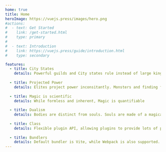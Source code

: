```yaml
---
home: true
title: Home
heroImage: https://vuejs.press/images/hero.png
#actions:
#  - text: Get Started
#    link: /get-started.html
#    type: primary
#
#  - text: Introduction
#    link: https://vuejs.press/guide/introduction.html
#    type: secondary

features:
  - title: City States
    details: Powerful guilds and City states rule instead of large kingdoms or countries.
  
  - title: Projected Power
    details: Elites project power inconsitantly. Monsters and finding food are a primary concern at the lowest levels of society
  
  - title: Magic is scientific
    details: While formless and inherent, Magic is quantifiable
  
  - title: Dualism
    details: Bodies are distinct from souls. Souls are made of a magical substance and has been scientifically proven.
  
  - title: Class
    details: Flexible plugin API, allowing plugins to provide lots of plug-and-play features for your site.
  
  - title: Bundlers
    details: Default bundler is Vite, while Webpack is also supported. Choose the one you like!
---
```

